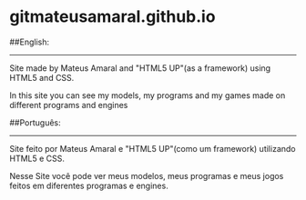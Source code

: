 # gitmateusamaral.github.io
##English:
_________
Site made by Mateus Amaral and "HTML5 UP"(as a framework) using HTML5 and CSS.

In this site you can see my models, my programs and my games made on different programs and engines


##Português:
_________
Site feito por Mateus Amaral e "HTML5 UP"(como um framework) utilizando HTML5 e CSS.

Nesse Site você pode ver meus modelos, meus programas e meus jogos feitos em diferentes programas e engines.
